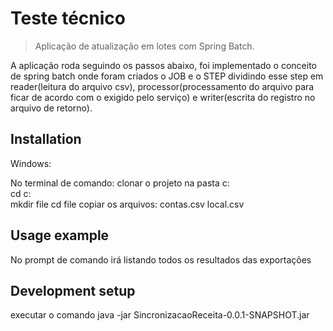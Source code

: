 # Teste técnico
> Aplicação de atualização em lotes com Spring Batch.


A aplicação roda seguindo os passos abaixo, foi implementado o conceito de spring batch onde foram criados o JOB e o STEP dividindo esse step em reader(leitura do arquivo csv), processor(processamento do arquivo para ficar de acordo com o exigido pelo serviço) e writer(escrita do registro no arquivo de retorno).


## Installation

Windows:

No terminal de comando:
clonar o projeto na pasta c:\
cd c:\
mkdir file
cd file
copiar os arquivos:
contas.csv
local.csv

## Usage example

No prompt de comando irá listando todos os resultados das exportações

## Development setup

executar o comando
java -jar SincronizacaoReceita-0.0.1-SNAPSHOT.jar
